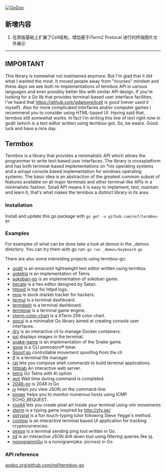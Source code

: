 [![GoDoc](https://godoc.org/github.com/nsf/termbox-go?status.svg)](http://godoc.org/github.com/nsf/termbox-go)

## 新增内容
1. 在原版基础上扩展了Cell结构，增加基于iTerm2 Protocal 进行的终端图片文件展示
---------------

## IMPORTANT

This library is somewhat not maintained anymore. But I'm glad that it did what I wanted the most. It moved people away from "ncurses" mindset and these days we see both re-implementations of termbox API in various languages and even possibly better libs with similar API design. If you're looking for a Go lib that provides terminal-based user interface facilities, I've heard that https://github.com/gdamore/tcell is good (never used it myself). Also for more complicated interfaces and/or computer games I recommend you to consider using HTML-based UI. Having said that, termbox still somewhat works. In fact I'm writing this line of text right now in godit (which is a text editor written using termbox-go). So, be aware. Good luck and have a nice day.

## Termbox
Termbox is a library that provides a minimalistic API which allows the programmer to write text-based user interfaces. The library is crossplatform and has both terminal-based implementations on *nix operating systems and a winapi console based implementation for windows operating systems. The basic idea is an abstraction of the greatest common subset of features available on all major terminals and other terminal-like APIs in a minimalistic fashion. Small API means it is easy to implement, test, maintain and learn it, that's what makes the termbox a distinct library in its area.

### Installation
Install and update this go package with `go get -u github.com/nsf/termbox-go`

### Examples
For examples of what can be done take a look at demos in the _demos directory. You can try them with go run: `go run _demos/keyboard.go`

There are also some interesting projects using termbox-go:
 - [godit](https://github.com/nsf/godit) is an emacsish lightweight text editor written using termbox.
 - [gotetris](https://github.com/jjinux/gotetris) is an implementation of Tetris.
 - [sokoban-go](https://github.com/rn2dy/sokoban-go) is an implementation of sokoban game.
 - [hecate](https://github.com/evanmiller/hecate) is a hex editor designed by Satan.
 - [httopd](https://github.com/verdverm/httopd) is top for httpd logs.
 - [mop](https://github.com/mop-tracker/mop) is stock market tracker for hackers.
 - [termui](https://github.com/gizak/termui) is a terminal dashboard.
 - [termdash](https://github.com/mum4k/termdash) is a terminal dashboard.
 - [termloop](https://github.com/JoelOtter/termloop) is a terminal game engine.
 - [xterm-color-chart](https://github.com/kutuluk/xterm-color-chart) is a XTerm 256 color chart.
 - [gocui](https://github.com/jroimartin/gocui) is a minimalist Go library aimed at creating console user interfaces.
 - [dry](https://github.com/moncho/dry) is an interactive cli to manage Docker containers.
 - [pxl](https://github.com/ichinaski/pxl) displays images in the terminal.
 - [snake-game](https://github.com/DyegoCosta/snake-game) is an implementation of the Snake game.
 - [gone](https://github.com/guillaumebreton/gone) is a CLI pomodoro® timer.
 - [Spoof.go](https://github.com/sabey/spoofgo) controllable movement spoofing from the cli
 - [lf](https://github.com/gokcehan/lf) is a terminal file manager
 - [rat](https://github.com/ericfreese/rat) lets you compose shell commands to build terminal applications.
 - [httplab](https://github.com/gchaincl/httplab) An interactive web server.
 - [tetris](https://github.com/MichaelS11/tetris) Go Tetris with AI option
 - [wot](https://github.com/kyu-suke/wot) Wait time during command is completed.
 - [2048-go](https://github.com/1984weed/2048-go) is 2048 in Go
 - [jv](https://github.com/maxzender/jv) helps you view JSON on the command-line.
 - [pinger](https://github.com/hirose31/pinger) helps you to monitor numerous hosts using ICMP ECHO_REQUEST.
 - [vixl44](https://github.com/sebashwa/vixl44) lets you create pixel art inside your terminal using vim movements
 - [zterm](https://github.com/varunrau/zterm) is a typing game inspired by http://zty.pe/
 - [gotypist](https://github.com/pb-/gotypist) is a fun touch-typing tutor following Steve Yegge's method.
 - [cointop](https://github.com/miguelmota/cointop) is an interactive terminal based UI application for tracking cryptocurrencies.
 - [pexpo](https://github.com/nnao45/pexpo) is a terminal sending ping tool written in Go.
 - [jid](https://github.com/simeji/jid) is an interactive JSON drill down tool using filtering queries like jq.
 - [nonograminGo](https://github.com/N0RM4L15T/nonograminGo) is a nonogram(aka. picross) in Go

### API reference
[godoc.org/github.com/nsf/termbox-go](http://godoc.org/github.com/nsf/termbox-go)

